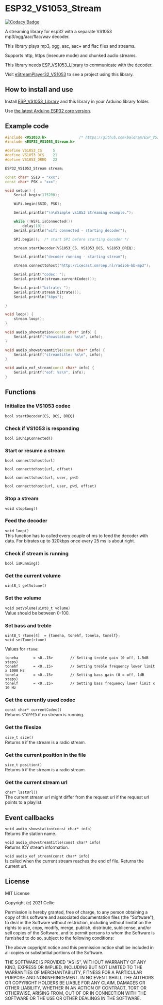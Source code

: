 # ESP32_VS1053_Stream

[![Codacy Badge](https://api.codacy.com/project/badge/Grade/7571166c872e4dc8a899382389b73f8e)](https://app.codacy.com/gh/CelliesProjects/ESP32_VS1053_Stream?utm_source=github.com&utm_medium=referral&utm_content=CelliesProjects/ESP32_VS1053_Stream&utm_campaign=Badge_Grade_Settings)

A streaming library for esp32 with a separate VS1053 mp3/ogg/aac/flac/wav decoder.

This library plays mp3, ogg, aac, aac+ and flac files and streams. 

Supports http, https (insecure mode) and chunked audio streams.

This library needs [ESP_VS1053_Library](https://github.com/baldram/ESP_VS1053_Library) to communicate with the decoder.

Visit [eStreamPlayer32_VS1053](https://github.com/CelliesProjects/eStreamPlayer32_VS1053) to see a project using this library.

## How to install and use

Install [ESP_VS1053_Library](https://github.com/baldram/ESP_VS1053_Library) and this library in your Arduino library folder.


Use [the latest Arduino ESP32 core version](https://github.com/espressif/arduino-esp32/releases/latest).

## Example code

```c++
#include <VS1053.h>               /* https://github.com/baldram/ESP_VS1053_Library */
#include <ESP32_VS1053_Stream.h>

#define VS1053_CS     5
#define VS1053_DCS    21
#define VS1053_DREQ   22

ESP32_VS1053_Stream stream;

const char* SSID = "xxx";
const char* PSK = "xxx";

void setup() {
    Serial.begin(115200);

    WiFi.begin(SSID, PSK);

    Serial.println("\n\nSimple vs1053 Streaming example.");

    while (!WiFi.isConnected())
        delay(10);
    Serial.println("wifi connected - starting decoder");

    SPI.begin();  /* start SPI before starting decoder */

    stream.startDecoder(VS1053_CS, VS1053_DCS, VS1053_DREQ);

    Serial.println("decoder running - starting stream");

    stream.connecttohost("http://icecast.omroep.nl/radio6-bb-mp3");

    Serial.print("codec: ");
    Serial.println(stream.currentCodec());

    Serial.print("bitrate: ");
    Serial.print(stream.bitrate());
    Serial.println("kbps");

}

void loop() {
    stream.loop();
}

void audio_showstation(const char* info) {
    Serial.printf("showstation: %s\n", info);
}

void audio_showstreamtitle(const char* info) {
    Serial.printf("streamtitle: %s\n", info);
}

void audio_eof_stream(const char* info) {
    Serial.printf("eof: %s\n", info);
}
```

## Functions

### Initialize the VS1053 codec
`bool startDecoder(CS, DCS, DREQ)`

### Check if VS1053 is responding
`bool isChipConnected()`<br>

### Start or resume a stream
`bool connecttohost(url)`

`bool connecttohost(url, offset)`

`bool connecttohost(url, user, pwd)`

`bool connecttohost(url, user, pwd, offset)`


### Stop a stream
`void stopSong()`

### Feed the decoder
`void loop()`<br>
This function has to called every couple of ms to feed the decoder with data. For bitrates up to 320kbps once every 25 ms is about right.

### Check if stream is running
`bool isRunning()`

### Get the current volume
`uint8_t getVolume()`

### Set the volume
`void setVolume(uint8_t volume)`<br>
Value should be between 0-100.

### Set bass and treble
`uint8_t rtone[4]  = {toneha, tonehf, tonela, tonelf};`<br>
`void setTone(rtone)`

Values for `rtone`:
```
toneha       = <0..15>        // Setting treble gain (0 off, 1.5dB steps)
tonehf       = <0..15>        // Setting treble frequency lower limit x 1000 Hz
tonela       = <0..15>        // Setting bass gain (0 = off, 1dB steps)
tonelf       = <0..15>        // Setting bass frequency lower limit x 10 Hz
```

### Get the currently used codec
`const char* currentCodec()`<br>
Returns `STOPPED` if no stream is running.

### Get the filesize
`size_t size()`<br>
Returns `0` if the stream is a radio stream.

### Get the current position in the file
`size_t position()`<br>
Returns `0` if the stream is a radio stream.

### Get the current stream url
`char* lastUrl()`<br>
The current stream url might differ from the request url if the request url points to a playlist.

## Event callbacks
`void audio_showstation(const char* info)`<br>
Returns the station name.

`void audio_showstreamtitle(const char* info)`<br>
Returns ICY stream information.

`void audio_eof_stream(const char* info)`<br>
Is called when the current stream reaches the end of file. Returns the current url.

## License

MIT License

Copyright (c) 2021 Cellie

Permission is hereby granted, free of charge, to any person obtaining a copy
of this software and associated documentation files (the "Software"), to deal
in the Software without restriction, including without limitation the rights
to use, copy, modify, merge, publish, distribute, sublicense, and/or sell
copies of the Software, and to permit persons to whom the Software is
furnished to do so, subject to the following conditions:

The above copyright notice and this permission notice shall be included in all
copies or substantial portions of the Software.

THE SOFTWARE IS PROVIDED "AS IS", WITHOUT WARRANTY OF ANY KIND, EXPRESS OR
IMPLIED, INCLUDING BUT NOT LIMITED TO THE WARRANTIES OF MERCHANTABILITY,
FITNESS FOR A PARTICULAR PURPOSE AND NONINFRINGEMENT. IN NO EVENT SHALL THE
AUTHORS OR COPYRIGHT HOLDERS BE LIABLE FOR ANY CLAIM, DAMAGES OR OTHER
LIABILITY, WHETHER IN AN ACTION OF CONTRACT, TORT OR OTHERWISE, ARISING FROM,
OUT OF OR IN CONNECTION WITH THE SOFTWARE OR THE USE OR OTHER DEALINGS IN THE
SOFTWARE.


